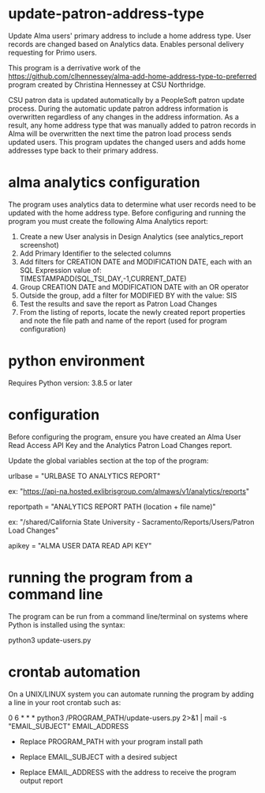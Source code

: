 # update-patron-address-type
Update Alma users' primary address to include a home address type. User records are changed based on Analytics data. Enables personal delivery requesting for Primo users. 

This program is a derrivative work of the https://github.com/clhennessey/alma-add-home-address-type-to-preferred program created by Christina Hennessey at CSU Northridge. 

CSU patron data is updated automatically by a PeopleSoft patron update process. During the automatic update patron address information is overwritten regardless of any changes in the address information. As a result, any home address type that was manually added to patron records in Alma will be overwritten the next time the patron load process sends updated users. This program updates the changed users and adds home addresses type back to their primary address.

# alma analytics configuration
The program uses analytics data to determine what user records need to be updated with the home address type. Before configuring and running the program you must create the following Alma Analytics report:
  
  1. Create a new User analysis in Design Analytics (see analytics_report screenshot)
  2. Add Primary Identifier to the selected columns
  3. Add filters for CREATION DATE and MODIFICATION DATE, each with an SQL Expression value of: TIMESTAMPADD(SQL_TSI_DAY,-1,CURRENT_DATE)
  4. Group CREATION DATE and MODIFICATION DATE with an OR operator
  5. Outside the group, add a filter for MODIFIED BY with the value: SIS
  6. Test the results and save the report as Patron Load Changes
  6. From the listing of reports, locate the newly created report properties and note the file path and name of the report (used for program configuration) 

# python environment
Requires Python version: 3.8.5 or later

# configuration
Before configuring the program, ensure you have created an Alma User Read Access API Key and the Analytics Patron Load Changes report. 

Update the global variables section at the top of the program:

urlbase = "URLBASE TO ANALYTICS REPORT"
  
  ex: "https://api-na.hosted.exlibrisgroup.com/almaws/v1/analytics/reports"

reportpath = "ANALYTICS REPORT PATH (location + file name)" 
  
  ex: "/shared/California State University - Sacramento/Reports/Users/Patron Load Changes"

apikey = "ALMA USER DATA READ API KEY"

# running the program from a command line
The program can be run from a command line/terminal on systems where Python is installed using the syntax:

python3 update-users.py

# crontab automation
On a UNIX/LINUX system you can automate running the program by adding a line in your root crontab such as:

0 6 * * * python3 /PROGRAM_PATH/update-users.py 2>&1 | mail -s "EMAIL_SUBJECT" EMAIL_ADDRESS
  
- Replace PROGRAM_PATH with your program install path
  
- Replace EMAIL_SUBJECT with a desired subject

- Replace EMAIL_ADDRESS with the address to receive the program output report





